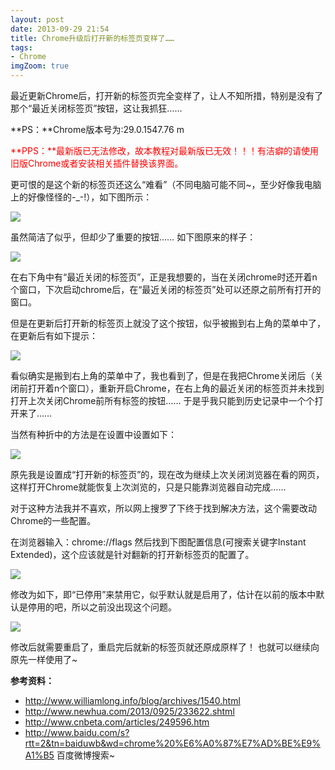 ```yaml
---
layout: post
date: 2013-09-29 21:54
title: Chrome升级后打开新的标签页变样了……
tags:
- Chrome
imgZoom: true
---
```


最近更新Chrome后，打开新的标签页完全变样了，让人不知所措，特别是没有了那个“最近关闭标签页”按钮，这让我抓狂……

**PS：**Chrome版本号为:29.0.1547.76 m

<span style="color:red;">**PPS：**最新版已无法修改，故本教程对最新版已无效！！！有洁癖的请使用旧版Chrome或者安装相关插件替换该界面。</span>

<!--more-->

更可恨的是这个新的标签页还这么“难看”（不同电脑可能不同~，至少好像我电脑上的好像怪怪的-_-!），如下图所示：

![]({{site.rsurl}}/2013/09-29-error_home.jpg)

虽然简洁了似乎，但却少了重要的按钮…… 如下图原来的样子：

![]({{site.rsurl}}/2013/09-29-good.jpg)

在右下角中有“最近关闭的标签页”，正是我想要的，当在关闭chrome时还开着n个窗口，下次启动chrome后，在“最近关闭的标签页”处可以还原之前所有打开的窗口。

但是在更新后打开新的标签页上就没了这个按钮，似乎被搬到右上角的菜单中了，在更新后有如下提示：

![]({{site.rsurl}}/2013/09-29-is_new.jpg)

看似确实是搬到右上角的菜单中了，我也看到了，但是在我把Chrome关闭后（关闭前打开着n个窗口），重新开启Chrome，在右上角的最近关闭的标签页并未找到打开上次关闭Chrome前所有标签的按钮…… 于是乎我只能到历史记录中一个个打开来了……

当然有种折中的方法是在设置中设置如下：

![]({{site.rsurl}}/2013/09-29-another_way.jpg)

原先我是设置成“打开新的标签页”的，现在改为继续上次关闭浏览器在看的网页，这样打开Chrome就能恢复上次浏览的，只是只能靠浏览器自动完成……

对于这种方法我并不喜欢，所以网上搜罗了下终于找到解决方法，这个需要改动Chrome的一些配置。

在浏览器输入：chrome://flags
然后找到下图配置信息(可搜索关键字Instant Extended)，这个应该就是针对翻新的打开新标签页的配置了。

![]({{site.rsurl}}/2013/09-29-default.jpg)

 修改为如下，即“已停用”来禁用它，似乎默认就是启用了，估计在以前的版本中默认是停用的吧，所以之前没出现这个问题。

![]({{site.rsurl}}/2013/09-29-stopit.jpg)

修改后就需要重启了，重启完后就新的标签页就还原成原样了！ 也就可以继续向原先一样使用了~


**参考资料：**

* http://www.williamlong.info/blog/archives/1540.html
* http://www.newhua.com/2013/0925/233622.shtml
* http://www.cnbeta.com/articles/249596.htm
* http://www.baidu.com/s?rtt=2&tn=baiduwb&wd=chrome%20%E6%A0%87%E7%AD%BE%E9%A1%B5 百度微博搜索~